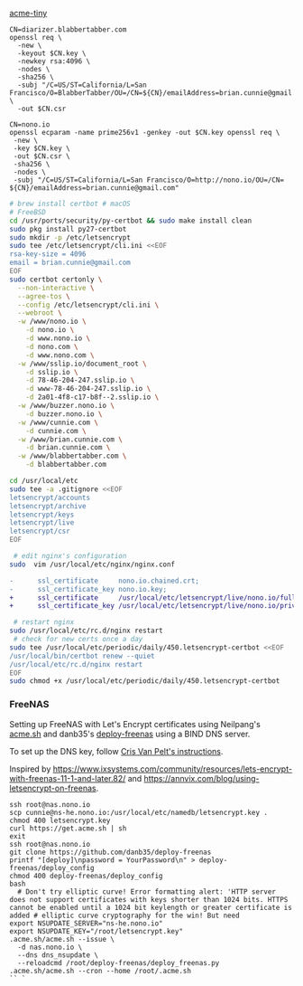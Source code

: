 [acme-tiny](https://github.com/diafygi/acme-tiny)

```
CN=diarizer.blabbertabber.com
openssl req \
  -new \
  -keyout $CN.key \
  -newkey rsa:4096 \
  -nodes \
  -sha256 \
  -subj "/C=US/ST=California/L=San Francisco/O=BlabberTabber/OU=/CN=${CN}/emailAddress=brian.cunnie@gmail.com/SubjectAltName=DNS.1=home.nono.io" \
  -out $CN.csr
```

```
CN=nono.io
openssl ecparam -name prime256v1 -genkey -out $CN.key openssl req \
 -new \
 -key $CN.key \
 -out $CN.csr \
 -sha256 \
 -nodes \
 -subj "/C=US/ST=California/L=San Francisco/O=http://nono.io/OU=/CN= ${CN}/emailAddress=brian.cunnie@gmail.com"
```

```bash
# brew install certbot # macOS
# FreeBSD
cd /usr/ports/security/py-certbot && sudo make install clean
sudo pkg install py27-certbot
sudo mkdir -p /etc/letsencrypt
sudo tee /etc/letsencrypt/cli.ini <<EOF
rsa-key-size = 4096
email = brian.cunnie@gmail.com
EOF
sudo certbot certonly \
  --non-interactive \
  --agree-tos \
  --config /etc/letsencrypt/cli.ini \
  --webroot \
  -w /www/nono.io \
    -d nono.io \
    -d www.nono.io \
    -d nono.com \
    -d www.nono.com \
  -w /www/sslip.io/document_root \
    -d sslip.io \
    -d 78-46-204-247.sslip.io \
    -d www-78-46-204-247.sslip.io \
    -d 2a01-4f8-c17-b8f--2.sslip.io \
  -w /www/buzzer.nono.io \
    -d buzzer.nono.io \
  -w /www/cunnie.com \
    -d cunnie.com \
  -w /www/brian.cunnie.com \
    -d brian.cunnie.com \
  -w /www/blabbertabber.com \
    -d blabbertabber.com

cd /usr/local/etc
sudo tee -a .gitignore <<EOF
letsencrypt/accounts
letsencrypt/archive
letsencrypt/keys
letsencrypt/live
letsencrypt/csr
EOF
```

```bash
 # edit nginx's configuration
sudo  vim /usr/local/etc/nginx/nginx.conf
```

```diff
-      ssl_certificate     nono.io.chained.crt;
-      ssl_certificate_key nono.io.key;
+      ssl_certificate     /usr/local/etc/letsencrypt/live/nono.io/fullchain.pem;
+      ssl_certificate_key /usr/local/etc/letsencrypt/live/nono.io/privkey.pem;
```

```bash
 # restart nginx
sudo /usr/local/etc/rc.d/nginx restart
 # check for new certs once a day
sudo tee /usr/local/etc/periodic/daily/450.letsencrypt-certbot <<EOF
/usr/local/bin/certbot renew --quiet
/usr/local/etc/rc.d/nginx restart
EOF
sudo chmod +x /usr/local/etc/periodic/daily/450.letsencrypt-certbot
```

### FreeNAS

Setting up FreeNAS with Let's Encrypt certificates using Neilpang's
[acme.sh](https://github.com/Neilpang/acme.sh) and danb35's
[deploy-freenas](https://github.com/danb35/deploy-freenas) using a BIND DNS
server.

To set up the DNS key, follow [Cris Van Pelt's
instructions](https://melkfl.es/article/2017/05/acme-bind/).

Inspired by
<https://www.ixsystems.com/community/resources/lets-encrypt-with-freenas-11-1-and-later.82/>
and <https://annvix.com/blog/using-letsencrypt-on-freenas>.

```
ssh root@nas.nono.io
scp cunnie@ns-he.nono.io:/usr/local/etc/namedb/letsencrypt.key .
chmod 400 letsencrypt.key
curl https://get.acme.sh | sh
exit
ssh root@nas.nono.io
git clone https://github.com/danb35/deploy-freenas
printf "[deploy]\npassword = YourPassword\n" > deploy-freenas/deploy_config
chmod 400 deploy-freenas/deploy_config
bash
  # Don't try elliptic curve! Error formatting alert: 'HTTP server does not support certificates with keys shorter than 1024 bits. HTTPS cannot be enabled until a 1024 bit keylength or greater certificate is added # elliptic curve cryptography for the win! But need
export NSUPDATE_SERVER="ns-he.nono.io"
export NSUPDATE_KEY="/root/letsencrypt.key"
.acme.sh/acme.sh --issue \
  -d nas.nono.io \
  --dns dns_nsupdate \
  --reloadcmd /root/deploy-freenas/deploy_freenas.py
.acme.sh/acme.sh --cron --home /root/.acme.sh
`` `
